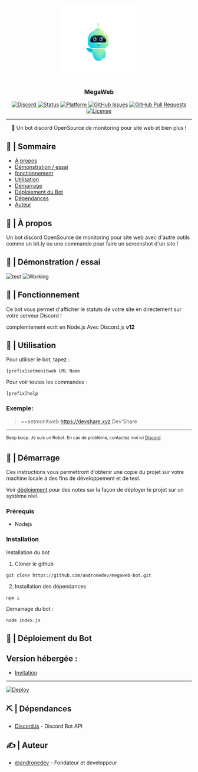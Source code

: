<p align="center">
  <a href="" rel="noopener">
 <img width=200px height=200px src="/assets/logo/logo-nobg.png" alt="Bot logo"></a>
</p>

<h3 align="center">MegaWeb</h3>

<div align="center">

[![Discord](https://img.shields.io/discord/740656600435654657?label=Discord)
![Status](https://img.shields.io/badge/status-active-success.svg)]()
[![Platform](https://img.shields.io/badge/platform-discord-orange.svg)]()
[![GitHub Issues](https://img.shields.io/github/issues/andronedev/megaweb-bot.svg)](https://github.com/andronedev/megaweb-bot/issues)
[![GitHub Pull Requests](https://img.shields.io/github/issues-pr/andronedev/megaweb-bot.svg)](https://github.com/andronedev/megaweb-bot/pulls)
[![License](https://img.shields.io/badge/license-MIT-blue.svg)](/LICENSE)

</div>

---

<p align="center"> 🤖 Un bot discord OpenSource de monitoring pour site web et bien plus !
    <br> 
</p>

## 📝 | Sommaire

- [À propos](#about)
- [Démonstration / essai](#demo)
- [fonctionnement](#working)
- [Utilisation](#usage)
- [Démarrage](#getting_started)
- [Déploiement du Bot](#deployment)
- [Dépendances](#built_using)
- [Auteur](#authors)

## 🧐 | À propos <a name = "about"></a>

Un bot discord OpenSource de monitoring pour site web avec d'autre outils comme un bit.ly ou une commande pour faire un screenshot d'un site !

## 🎥 | Démonstration / essai <a name = "demo"></a>
<p align="center">

![test](https://cdn.discordapp.com/attachments/721764007220084736/721764922266222782/Discord_bFT5o1rRTl.png)
![Working](https://cdn.discordapp.com/attachments/713363127990747146/721767621376213062/ezgif-3-19251e76b8cf.gif) 

</p>

## 💭 | Fonctionnement <a name = "working"></a>

Ce bot vous permet d'afficher le statuts de votre site en directement sur votre serveur Discord !

complemtement ecrit en Node.js
Avec Discord.js **v12**

## 🎈 | Utilisation <a name = "usage"></a>

Pour utiliser le bot, tapez :

```
[prefix]setmonitweb URL Name
```

Pour voir toutes les commandes : 
```
[prefix]help
```
### Exemple:

> ==setmonitweb https://devshare.xyz Dev'Share

---

<sup>Beep boop. Je suis un Robot. En cas de problème, contactez moi ici [Discord](https://discord.gg/XxkVKGd)</sup>


## 🏁 | Démarrage <a name = "getting_started"></a>

Ces instructions vous permettront d'obtenir une copie du projet sur votre machine locale à des fins de développement et de test. 

Voir [déploiement](#deployment) pour des notes sur la façon de déployer le projet sur un système réel.

### Prérequis

- Nodejs

### Installation

Installation du bot

1. Cloner le github

```
git clone https://github.com/andronedev/megaweb-bot.git
```

2. Installation des dépendances

```
npm i
```

Demarrage du bot :

```
node index.js
```

## 🚀 | Déploiement du Bot <a name = "deployment"></a>
## Version hébergée :
- [Invitation](https://discordapp.com/oauth2/authorize?client_id=721307513810714624&scope=bot&permissions=604302401)

---

[![Deploy](https://www.herokucdn.com/deploy/button.svg)](https://heroku.com/deploy)


## ⛏️ | Dépendances <a name = "built_using"></a>

- [Discord.js](https://discord.js.org/#/) - Discord Bot API


## ✍️ | Auteur <a name = "authors"></a>

- [@andronedev](https://github.com/andronedev) - Fondateur et developpeur


